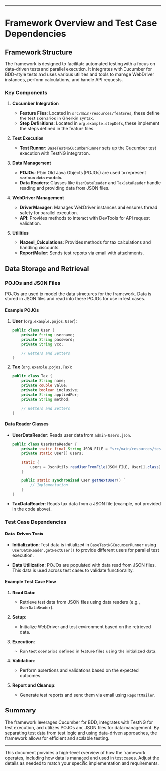 
---

# Framework Overview and Test Case Dependencies

## Framework Structure

The framework is designed to facilitate automated testing with a focus on data-driven tests and parallel execution. It integrates with Cucumber for BDD-style tests and uses various utilities and tools to manage WebDriver instances, perform calculations, and handle API requests.

### Key Components

1. **Cucumber Integration**
    - **Feature Files**: Located in `src/main/resources/features`, these define the test scenarios in Gherkin syntax.
    - **Step Definitions**: Located in `org.example.stepDefs`, these implement the steps defined in the feature files.

2. **Test Execution**
    - **Test Runner**: `BaseTestNGCucumberRunner` sets up the Cucumber test execution with TestNG integration.

3. **Data Management**
    - **POJOs**: Plain Old Java Objects (POJOs) are used to represent various data models.
    - **Data Readers**: Classes like `UserDataReader` and `TaxDataReader` handle reading and providing data from JSON files.

4. **WebDriver Management**
    - **DriverManager**: Manages WebDriver instances and ensures thread safety for parallel execution.
    - **API**: Provides methods to interact with DevTools for API request validation.

5. **Utilities**
    - **Nazeel_Calculations**: Provides methods for tax calculations and handling discounts.
    - **ReportMailer**: Sends test reports via email with attachments.

## Data Storage and Retrieval

### POJOs and JSON Files

POJOs are used to model the data structures for the framework. Data is stored in JSON files and read into these POJOs for use in test cases.

#### Example POJOs

1. **User** (`org.example.pojos.User`):
   ```java
   public class User {
       private String username;
       private String password;
       private String vcc;

       // Getters and Setters
   }
   ```

2. **Tax** (`org.example.pojos.Tax`):
   ```java
   public class Tax {
       private String name;
       private double value;
       private boolean inclusive;
       private String appliedFor;
       private String method;

       // Getters and Setters
   }
   ```

#### Data Reader Classes

- **UserDataReader**:
  Reads user data from `admin-Users.json`.
   ```java
   public class UserDataReader {
       private static final String JSON_FILE = "src/main/resources/testdata/admin-Users.json";
       private static User[] users;

       static {
           users = JsonUtils.readJsonFromFile(JSON_FILE, User[].class);
       }

       public static synchronized User getNextUser() {
           // Implementation
       }
   }
   ```

- **TaxDataReader**:
  Reads tax data from a JSON file (example, not provided in the code above).

### Test Case Dependencies

#### Data-Driven Tests

- **Initialization**: Test data is initialized in `BaseTestNGCucumberRunner` using `UserDataReader.getNextUser()` to provide different users for parallel test execution.

- **Data Utilization**: POJOs are populated with data read from JSON files. This data is used across test cases to validate functionality.

#### Example Test Case Flow

1. **Read Data**:
    - Retrieve test data from JSON files using data readers (e.g., `UserDataReader`).

2. **Setup**:
    - Initialize WebDriver and test environment based on the retrieved data.

3. **Execution**:
    - Run test scenarios defined in feature files using the initialized data.

4. **Validation**:
    - Perform assertions and validations based on the expected outcomes.

5. **Report and Cleanup**:
    - Generate test reports and send them via email using `ReportMailer`.

## Summary

The framework leverages Cucumber for BDD, integrates with TestNG for test execution, and utilizes POJOs and JSON files for data management. By separating test data from test logic and using data-driven approaches, the framework allows for efficient and scalable testing.

---

This document provides a high-level overview of how the framework operates, including how data is managed and used in test cases. Adjust the details as needed to match your specific implementation and requirements.